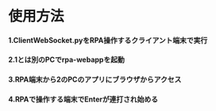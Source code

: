 # 使用方法

#### 1.ClientWebSocket.pyをRPA操作するクライアント端末で実行

#### 2.1とは別のPCでrpa-webappを起動

#### 3.RPA端末から2のPCのアプリにブラウザからアクセス

#### 4.RPAで操作する端末でEnterが連打され始める
